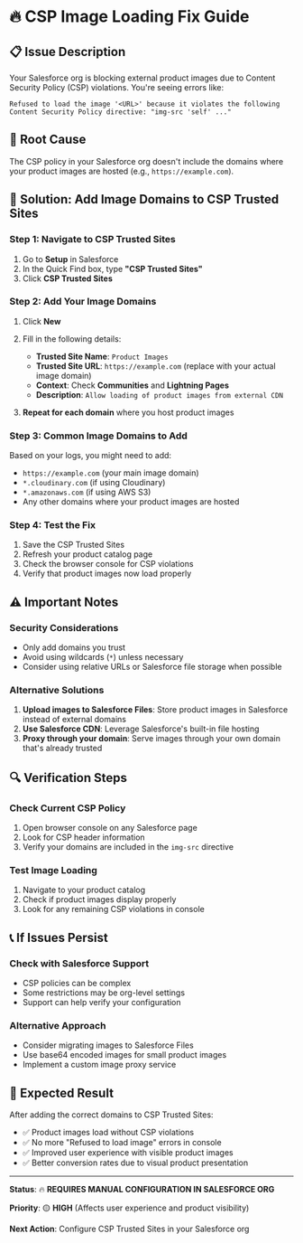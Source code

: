 # 🔥 CSP Image Loading Fix Guide

## 📋 **Issue Description**
Your Salesforce org is blocking external product images due to Content Security Policy (CSP) violations. You're seeing errors like:

```
Refused to load the image '<URL>' because it violates the following Content Security Policy directive: "img-src 'self' ..."
```

## 🎯 **Root Cause**
The CSP policy in your Salesforce org doesn't include the domains where your product images are hosted (e.g., `https://example.com`).

## 🔧 **Solution: Add Image Domains to CSP Trusted Sites**

### **Step 1: Navigate to CSP Trusted Sites**
1. Go to **Setup** in Salesforce
2. In the Quick Find box, type **"CSP Trusted Sites"**
3. Click **CSP Trusted Sites**

### **Step 2: Add Your Image Domains**
1. Click **New**
2. Fill in the following details:
   - **Trusted Site Name**: `Product Images`
   - **Trusted Site URL**: `https://example.com` (replace with your actual image domain)
   - **Context**: Check **Communities** and **Lightning Pages**
   - **Description**: `Allow loading of product images from external CDN`

3. **Repeat for each domain** where you host product images

### **Step 3: Common Image Domains to Add**
Based on your logs, you might need to add:
- `https://example.com` (your main image domain)
- `*.cloudinary.com` (if using Cloudinary)
- `*.amazonaws.com` (if using AWS S3)
- Any other domains where your product images are hosted

### **Step 4: Test the Fix**
1. Save the CSP Trusted Sites
2. Refresh your product catalog page
3. Check the browser console for CSP violations
4. Verify that product images now load properly

## ⚠️ **Important Notes**

### **Security Considerations**
- Only add domains you trust
- Avoid using wildcards (`*`) unless necessary
- Consider using relative URLs or Salesforce file storage when possible

### **Alternative Solutions**
1. **Upload images to Salesforce Files**: Store product images in Salesforce instead of external domains
2. **Use Salesforce CDN**: Leverage Salesforce's built-in file hosting
3. **Proxy through your domain**: Serve images through your own domain that's already trusted

## 🔍 **Verification Steps**

### **Check Current CSP Policy**
1. Open browser console on any Salesforce page
2. Look for CSP header information
3. Verify your domains are included in the `img-src` directive

### **Test Image Loading**
1. Navigate to your product catalog
2. Check if product images display properly
3. Look for any remaining CSP violations in console

## 📞 **If Issues Persist**

### **Check with Salesforce Support**
- CSP policies can be complex
- Some restrictions may be org-level settings
- Support can help verify your configuration

### **Alternative Approach**
- Consider migrating images to Salesforce Files
- Use base64 encoded images for small product images
- Implement a custom image proxy service

## 🎉 **Expected Result**
After adding the correct domains to CSP Trusted Sites:
- ✅ Product images load without CSP violations
- ✅ No more "Refused to load image" errors in console
- ✅ Improved user experience with visible product images
- ✅ Better conversion rates due to visual product presentation

---

**Status**: 🔥 **REQUIRES MANUAL CONFIGURATION IN SALESFORCE ORG**

**Priority**: 🟡 **HIGH** (Affects user experience and product visibility)

**Next Action**: Configure CSP Trusted Sites in your Salesforce org
